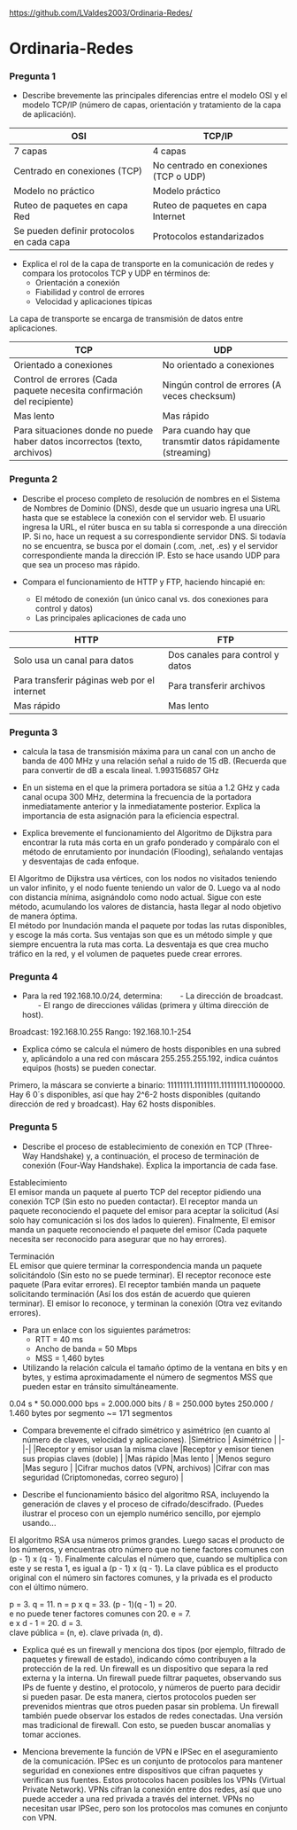 https://github.com/LValdes2003/Ordinaria-Redes/
# Ordinaria-Redes

### Pregunta 1
- Describe brevemente las principales diferencias entre el modelo OSI y el modelo TCP/IP (número de capas, orientación y tratamiento de la capa de aplicación).

|OSI | TCP/IP |
|-|-|
|7 capas |4 capas |
|Centrado en conexiones (TCP) |No centrado en conexiones (TCP o UDP) |
|Modelo no práctico |Modelo práctico |
|Ruteo de paquetes en capa Red |Ruteo de paquetes en capa Internet |
|Se pueden definir protocolos en cada capa |Protocolos estandarizados |

- Explica el rol de la capa de transporte en la comunicación de redes y compara los protocolos TCP y UDP en términos de:
  - Orientación a conexión
  - Fiabilidad y control de errores
  - Velocidad y aplicaciones típicas
 
La capa de transporte se encarga de transmisión de datos entre aplicaciones.

|TCP | UDP |
|-|-|
|Orientado a conexiones |No orientado a conexiones |
|Control de errores (Cada paquete necesita confirmación del recipiente) |Ningún control de errores (A veces checksum) |
|Mas lento |Mas rápido |
|Para situaciones donde no puede haber datos incorrectos (texto, archivos) |Para cuando hay que transmtir datos rápidamente (streaming) |

### Pregunta 2
- Describe el proceso completo de resolución de nombres en el Sistema de Nombres de Dominio (DNS), desde que un usuario ingresa una URL hasta que se establece la conexión con el servidor web.
El usuario ingresa la URL, el rúter busca en su tabla si corresponde a una dirección IP. Si no, hace un request a su correspondiente servidor DNS. Si todavía no se encuentra, se busca por el domain (.com, .net, .es) y el servidor correspondiente manda la dirección IP. Esto se hace usando UDP para que sea un proceso mas rápido.

- Compara el funcionamiento de HTTP y FTP, haciendo hincapié en:
  - El método de conexión (un único canal vs. dos conexiones para control y datos)
  - Las principales aplicaciones de cada uno
  
|HTTP | FTP |
|-|-|
|Solo usa un canal para datos |Dos canales para control y datos |
|Para transferir páginas web por el internet |Para transferir archivos |
|Mas rápido |Mas lento |

### Pregunta 3
- calcula la tasa de transmisión máxima para un canal con un ancho de banda de 400 MHz y una relación señal a ruido de 15 dB. (Recuerda que para convertir de dB a escala lineal.
1.993156857 GHz

- En un sistema en el que la primera portadora se sitúa a 1.2 GHz y cada canal ocupa 300 MHz, determina la frecuencia de la portadora inmediatamente anterior y la inmediatamente posterior. Explica la importancia de esta asignación para la eficiencia espectral.

- Explica brevemente el funcionamiento del Algoritmo de Dijkstra para encontrar la ruta más corta en un grafo ponderado y compáralo con el método de enrutamiento por inundación (Flooding), señalando ventajas y desventajas de cada enfoque.

El Algoritmo de Dijkstra usa vértices, con los nodos no visitados teniendo un valor infinito, y el nodo fuente teniendo un valor de 0. Luego va al nodo con distancia mínima, asignándolo como nodo actual. Sigue con este método, acumulando los valores de distancia, hasta llegar al nodo objetivo de manera óptima.  
El método por Inundación manda el paquete por todas las rutas disponibles, y escoge la más corta. Sus ventajas son que es un método simple y que siempre encuentra la ruta mas corta. La desventaja es que crea mucho tráfico en la red, y el volumen de paquetes puede crear errores.

### Pregunta 4
- Para la red 192.168.10.0/24, determina:
  - La dirección de broadcast.
  - El rango de direcciones válidas (primera y última dirección de host).

Broadcast: 192.168.10.255
Rango: 192.168.10.1-254

- Explica cómo se calcula el número de hosts disponibles en una subred y, aplicándolo a una red con máscara 255.255.255.192, indica cuántos equipos (hosts) se pueden conectar.

Primero, la máscara se convierte a binario: 11111111.11111111.11111111.11000000. Hay 6 0´s disponibles, así que hay 2^6-2 hosts disponibles (quitando dirección de red y broadcast). Hay 62 hosts disponibles.

### Pregunta 5
- Describe el proceso de establecimiento de conexión en TCP (Three-Way Handshake) y, a continuación, el proceso de terminación de conexión (Four-Way Handshake). Explica la importancia de cada fase.

Establecimiento  
El emisor manda un paquete al puerto TCP del receptor pidiendo una conexión TCP (Sin esto no pueden contactar). El receptor manda un paquete reconociendo el paquete del emisor para aceptar la solicitud (Así solo hay comunicación si los dos lados lo quieren). Finalmente, El emisor manda un paquete reconociendo el paquete del emisor (Cada paquete necesita ser reconocido para asegurar que no hay errores).

Terminación  
EL emisor que quiere terminar la correspondencia manda un paquete solicitándolo (Sin esto no se puede terminar). El receptor reconoce este paquete (Para evitar errores). El receptor también manda un paquete solicitando terminación (Así los dos están de acuerdo que quieren terminar). El emisor lo reconoce, y terminan la conexión (Otra vez evitando errores).

- Para un enlace con los siguientes parámetros:
  - RTT = 40 ms
  - Ancho de banda = 50 Mbps
  - MSS = 1,460 bytes
- Utilizando la relación calcula el tamaño óptimo de la ventana en bits y en bytes, y estima aproximadamente el número de segmentos MSS que pueden estar en tránsito simultáneamente.

0.04 s * 50.000.000 bps = 2.000.000 bits / 8 = 250.000 bytes
250.000 / 1.460 bytes por segmento ~= 171 segmentos

- Compara brevemente el cifrado simétrico y asimétrico (en cuanto al número de claves, velocidad y aplicaciones).
|Simétrico | Asimétrico |
|-|-|
|Receptor y emisor usan la misma clave |Receptor y emisor tienen sus propias claves (doble) |
|Mas rápido |Mas lento |
|Menos seguro |Mas seguro |
|Cifrar muchos datos (VPN, archivos) |Cifrar con mas seguridad (Criptomonedas, correo seguro) |

- Describe el funcionamiento básico del algoritmo RSA, incluyendo la generación de claves y el proceso de cifrado/descifrado. (Puedes ilustrar el proceso con un ejemplo numérico sencillo, por ejemplo usando...

El algoritmo RSA usa números primos grandes. Luego sacas el producto de los números, y encuentras otro número que no tiene factores comunes con (p - 1) x (q - 1). Finalmente calculas el número que, cuando se multiplica con este y se resta 1, es igual a (p - 1) x (q - 1). La clave pública es el producto original con el número sin factores comunes, y la privada es el producto con el último número.

p = 3. q = 11. n = p x q = 33. (p - 1)(q - 1) = 20.  
e no puede tener factores comunes con 20. e = 7.  
e x d - 1 = 20. d = 3.  
clave pública = (n, e). clave privada (n, d).

- Explica qué es un firewall y menciona dos tipos (por ejemplo, filtrado de paquetes y firewall de estado), indicando cómo contribuyen a la protección de la red.
Un firewall es un dispositivo que separa la red externa y la interna.
Un firewall puede filtrar paquetes, observando sus IPs de fuente y destino, el protocolo, y números de puerto para decidir si pueden pasar. De esta manera, ciertos protocolos pueden ser prevenidos mientras que otros pueden pasar sin problema.
Un firewall también puede observar los estados de redes conectadas. Una versión mas tradicional de firewall. Con esto, se pueden buscar anomalías y tomar acciones.

- Menciona brevemente la función de VPN e IPSec en el aseguramiento de la comunicación.
IPSec es un conjunto de protocolos para mantener seguridad en conexiones entre dispositivos que cifran paquetes y verifican sus fuentes. Estos protocolos hacen posibles los VPNs (Virtual Private Network). VPNs cifran la conexión entre dos redes, así que uno puede acceder a una red privada a través del internet. VPNs no necesitan usar IPSec, pero son los protocolos mas comunes en conjunto con VPN.
